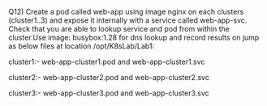 Q12) Create a pod called web-app using image nginx on each clusters (cluster1..3) and expose it internally with a service called web-app-svc. Check that you are able to lookup service and pod from within the cluster.Use image: busybox:1.28 for dns lookup and record results on jump as below files at location /opt/K8sLab/Lab1:

cluster1:- web-app-cluster1.pod and web-app-cluster1.svc 

cluster2:- web-app-cluster2.pod and web-app-cluster2.svc 

cluster3:- web-app-cluster3.pod and web-app-cluster3.svc
